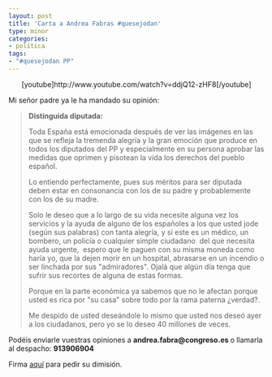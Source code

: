 ```yaml
---
layout: post
title: 'Carta a Andrea Fabras #quesejodan'
type: minor
categories:
- política
tags:
- "#quesejodan PP"
---
```

<p style="text-align: center;">[youtube]http://www.youtube.com/watch?v=ddjQ12-zHF8[/youtube]</p>
<p style="text-align: left;"><span style="text-align: left;">Mi señor padre ya le ha mandado su opinión:</span></p>
<blockquote><p><strong>Distinguida diputada:</strong></p>
<p><strong> </strong><strong></strong>Toda España está emocionada después de ver las imágenes en las que se refleja la tremenda alegría y la gran emoción que produce en todos los diputados del PP y especialmente en su persona aprobar las medidas que oprimen y pisotean la vida los derechos del pueblo español.</p>
<p>Lo entiendo perfectamente, pues sus méritos para ser diputada deben estar en consonancia con los de su padre y probablemente con los de su madre.</p>
<p>Solo le deseo que a lo largo de su vida necesite alguna vez los servicios y la ayuda de alguno de los españoles a los que usted jode (según sus palabras) con tanta alegría, y si este es un médico, un bombero, un policía o cualquier simple ciudadano  del que necesita ayuda urgente,  espero que le paguen con su misma moneda como haría yo, que la dejen morir en un hospital, abrasarse en un incendio o ser linchada por sus "admiradores". Ojalá que algún día tenga que sufrir sus recortes de alguna de estas formas.</p>
<p>Porque en la parte económica ya sabemos que no le afectan porque usted es rica por "su casa" sobre todo por la rama paterna ¿verdad?.</p>
<p>Me despido de usted deseándole lo mismo que usted nos deseó ayer a los ciudadanos, pero yo se lo deseo 40 millones de veces.</p></blockquote>
<p>Podéis enviarle vuestras opiniones a <strong>andrea.fabra@congreso.es </strong>o llamarla al despacho: <strong>913906904</strong></p>
<p>Firma <a href="http://www.change.org/petitions/dimisi%C3%B3n-de-la-diputada-del-pp-por-castell%C3%B3n-andrea-fabra?utm_campaign=friend_inviter_modal&amp;utm_medium=facebook&amp;utm_source=share_petition">aquí</a> para pedir su dimisión.</p>

